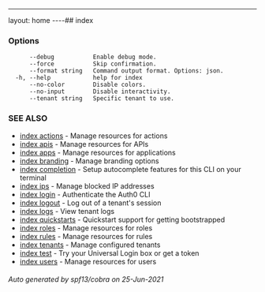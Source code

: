 ---
layout: home
----## index



### Options

```
      --debug           Enable debug mode.
      --force           Skip confirmation.
      --format string   Command output format. Options: json.
  -h, --help            help for index
      --no-color        Disable colors.
      --no-input        Disable interactivity.
      --tenant string   Specific tenant to use.
```

### SEE ALSO

* [index actions](index_actions.md)	 - Manage resources for actions
* [index apis](index_apis.md)	 - Manage resources for APIs
* [index apps](index_apps.md)	 - Manage resources for applications
* [index branding](index_branding.md)	 - Manage branding options
* [index completion](index_completion.md)	 - Setup autocomplete features for this CLI on your terminal
* [index ips](index_ips.md)	 - Manage blocked IP addresses
* [index login](index_login.md)	 - Authenticate the Auth0 CLI
* [index logout](index_logout.md)	 - Log out of a tenant's session
* [index logs](index_logs.md)	 - View tenant logs
* [index quickstarts](index_quickstarts.md)	 - Quickstart support for getting bootstrapped
* [index roles](index_roles.md)	 - Manage resources for roles
* [index rules](index_rules.md)	 - Manage resources for rules
* [index tenants](index_tenants.md)	 - Manage configured tenants
* [index test](index_test.md)	 - Try your Universal Login box or get a token
* [index users](index_users.md)	 - Manage resources for users

###### Auto generated by spf13/cobra on 25-Jun-2021
